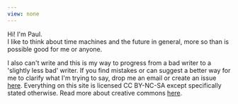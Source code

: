 ```yaml
---
view: none
---
```


Hi! I'm Paul. <br>I like to think about time machines and the future in general, more so than is possible good for me or anyone.

I also can't write and this is my way to progress from a bad writer to a 'slightly less bad' writer. If you find mistakes or can suggest a better way for me to clarify what I'm trying to say, drop me an email or create an issue [here][1]. 
Everything on this site is licensed CC BY-NC-SA except specifically stated otherwise. Read more about creative commons <a href="http://creativecommons.org/" target="_blank">here</a>. 

[1]: http://github.com/pawe/4btm/issues
[2]: http://creativecommons.org/
